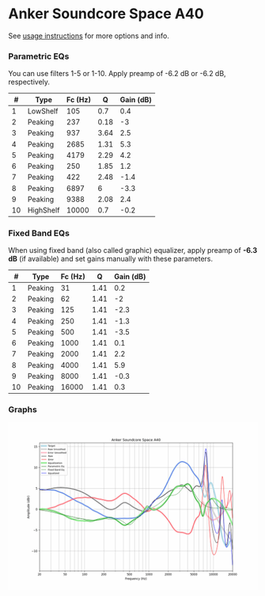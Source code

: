 # Anker Soundcore Space A40
See [usage instructions](https://github.com/jaakkopasanen/AutoEq#usage) for more options and info.

### Parametric EQs
You can use filters 1-5 or 1-10. Apply preamp of -6.2 dB or -6.2 dB, respectively.

|   # | Type      |   Fc (Hz) |    Q |   Gain (dB) |
|-----|-----------|-----------|------|-------------|
|   1 | LowShelf  |       105 | 0.7  |         0.4 |
|   2 | Peaking   |       237 | 0.18 |        -3   |
|   3 | Peaking   |       937 | 3.64 |         2.5 |
|   4 | Peaking   |      2685 | 1.31 |         5.3 |
|   5 | Peaking   |      4179 | 2.29 |         4.2 |
|   6 | Peaking   |       250 | 1.85 |         1.2 |
|   7 | Peaking   |       422 | 2.48 |        -1.4 |
|   8 | Peaking   |      6897 | 6    |        -3.3 |
|   9 | Peaking   |      9388 | 2.08 |         2.4 |
|  10 | HighShelf |     10000 | 0.7  |        -0.2 |

### Fixed Band EQs
When using fixed band (also called graphic) equalizer, apply preamp of **-6.3 dB** (if available) and set gains manually with these parameters.

|   # | Type    |   Fc (Hz) |    Q |   Gain (dB) |
|-----|---------|-----------|------|-------------|
|   1 | Peaking |        31 | 1.41 |         0.2 |
|   2 | Peaking |        62 | 1.41 |        -2   |
|   3 | Peaking |       125 | 1.41 |        -2.3 |
|   4 | Peaking |       250 | 1.41 |        -1.3 |
|   5 | Peaking |       500 | 1.41 |        -3.5 |
|   6 | Peaking |      1000 | 1.41 |         0.1 |
|   7 | Peaking |      2000 | 1.41 |         2.2 |
|   8 | Peaking |      4000 | 1.41 |         5.9 |
|   9 | Peaking |      8000 | 1.41 |        -0.3 |
|  10 | Peaking |     16000 | 1.41 |         0.3 |

### Graphs
![](./Anker%20Soundcore%20Space%20A40.png)
